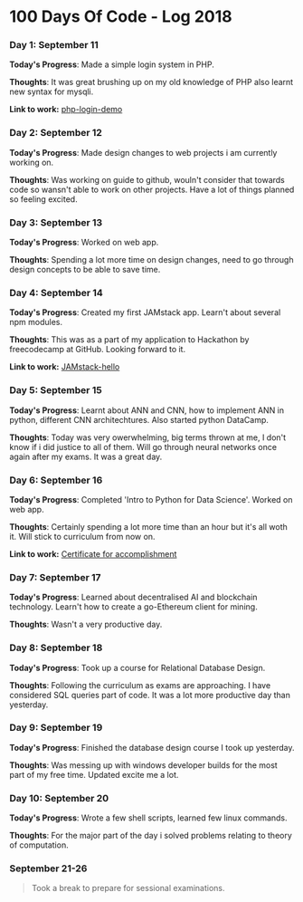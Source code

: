 # 100 Days Of Code - Log 2018
<!--

### Day 0: February 30, 2016 (Example 1)
##### (delete me or comment me out)

**Today's Progress**: Fixed CSS, worked on canvas functionality for the app.

**Thoughts:** I really struggled with CSS, but, overall, I feel like I am slowly getting better at it. Canvas is still new for me, but I managed to figure out some basic functionality.

**Link to work:** [Calculator App](http://www.example.com)

### Day 0: February 30, 2016 (Example 2)
##### (delete me or comment me out)

**Today's Progress**: Fixed CSS, worked on canvas functionality for the app.

**Thoughts**: I really struggled with CSS, but, overall, I feel like I am slowly getting better at it. Canvas is still new for me, but I managed to figure out some basic functionality.

**Link(s) to work**: [Calculator App](http://www.example.com)
-->

### Day 1: September 11

**Today's Progress**: Made a simple login system in PHP.

**Thoughts**: It was great brushing up on my old knowledge of PHP also learnt new syntax for mysqli.

**Link to work:** [php-login-demo](https://github.com/thesohelshaikh/php-login-demo)

### Day 2: September 12

**Today's Progress**: Made design changes to web projects i am currently working on. 

**Thoughts**: Was working on guide to github, wouln't consider that towards code so wansn't able to work on other projects. Have a lot of things planned so feeling excited. 

### Day 3: September 13

**Today's Progress**: Worked on web app. 

**Thoughts**: Spending a lot more time on design changes, need to go through design concepts to be able to save time. 

### Day 4: September 14

**Today's Progress**: Created my first JAMstack app. Learn't about several npm modules.

**Thoughts**: This was as a part of my application to Hackathon by freecodecamp at GitHub. Looking forward to it.

**Link to work:** [JAMstack-hello](https://github.com/thesohelshaikh/JAMstack-hello)

### Day 5: September 15

**Today's Progress**: Learnt about ANN and CNN, how to implement ANN in python, different CNN architechtures. Also started python DataCamp.

**Thoughts**: Today was very owerwhelming, big terms thrown at me, I don't know if i did justice to all of them. Will go through neural networks once again after my exams. It was a great day.

### Day 6: September 16

**Today's Progress**: Completed 'Intro to Python for Data Science'. Worked on web app.

**Thoughts**: Certainly spending a lot more time than an hour but it's all woth it. Will stick to curriculum from now on.

**Link to work:** [Certificate for accomplishment](https://www.datacamp.com/statement-of-accomplishment/course/bd99e728480aeecab5b52a5da94f8758af0f16c0)

### Day 7: September 17

**Today's Progress**: Learned about decentralised AI and blockchain technology. Learn't how to create a go-Ethereum client for mining.

**Thoughts**: Wasn't a very productive day. 

### Day 8: September 18

**Today's Progress**: Took up a course for Relational Database Design.

**Thoughts**: Following the curriculum as exams are approaching. I have considered SQL queries part of code. It was a lot more productive day than yesterday. 

### Day 9: September 19

**Today's Progress**: Finished the database design course I took up yesterday. 

**Thoughts**: Was messing up with windows developer builds for the most part of my free time. Updated excite me a lot.

### Day 10: September 20

**Today's Progress**: Wrote a few shell scripts, learned few linux commands.

**Thoughts**: For the major part of the day i solved problems relating to theory of computation.

### September 21-26

>Took a break to prepare for sessional examinations.